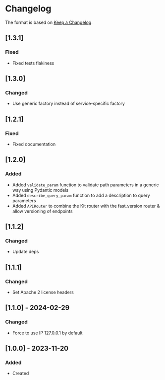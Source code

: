 # Changelog
The format is based on [Keep a Changelog](https://keepachangelog.com/en/1.0.0/).

## [1.3.1]
### Fixed
- Fixed tests flakiness

## [1.3.0]
### Changed
- Use generic factory instead of service-specific factory

## [1.2.1]
### Fixed
- Fixed documentation

## [1.2.0]
### Added
- Added `validate_param` function to validate path parameters in a generic way using Pydantic models
- Added `describe_query_param` function to add a description to query parameters
- Added `APIRouter` to combine the Kit router with the fast_version router & allow versioning of endpoints

## [1.1.2]
### Changed
- Update deps

## [1.1.1]
### Changed
- Set Apache 2 license headers

## [1.1.0] - 2024-02-29
### Changed
- Force to use IP 127.0.0.1 by default

## [1.0.0] - 2023-11-20
### Added
- Created
